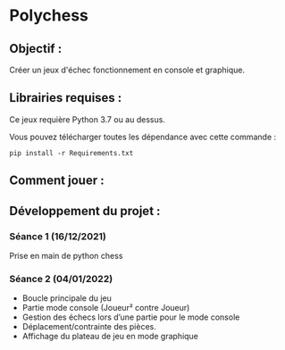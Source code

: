 # Polychess
## Objectif :
Créer un jeux d'échec fonctionnement en console et graphique.

## Librairies requises : 
Ce jeux requière Python 3.7 ou au dessus.

Vous pouvez télécharger toutes les dépendance avec cette commande : 

`pip install -r Requirements.txt`

## Comment jouer : 

## Développement du projet : 

### Séance 1 (16/12/2021)

Prise en main de python chess

### Séance 2 (04/01/2022)

- Boucle principale du jeu
- Partie mode console (Joueur² contre Joueur)
- Gestion des échecs lors d’une partie pour le mode console
- Déplacement/contrainte des pièces.
- Affichage du plateau de jeu en mode graphique
